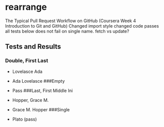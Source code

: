 # rearrange
The Typical Pull Request Workflow on GitHub (Coursera Week 4 Introduction to Git and GitHub)
Changed import style
changed code
passes all tests below
does not fail on single name.
fetch vs update?
## Tests and Results
### Double, First Last
* Lovelasce Ada

* Ada Lovelasce 
###Empty
* Pass
###Last, First Middle Ini
* Hopper, Grace M.

* Grace M. Hopper
###Single
* Plato (pass)

